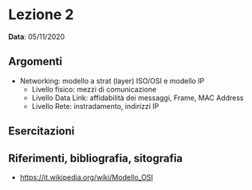 # Lezione 2

__Data__: 05/11/2020

## Argomenti

- Networking: modello a strat (layer) ISO/OSI e modello IP
  - Livello fisico: mezzi di comunicazione
  - Livello Data Link: affidabilità dei messaggi, Frame, MAC Address
  - Livello Rete: instradamento, indirizzi IP


## Esercitazioni


## Riferimenti, bibliografia, sitografia

- https://it.wikipedia.org/wiki/Modello_OSI